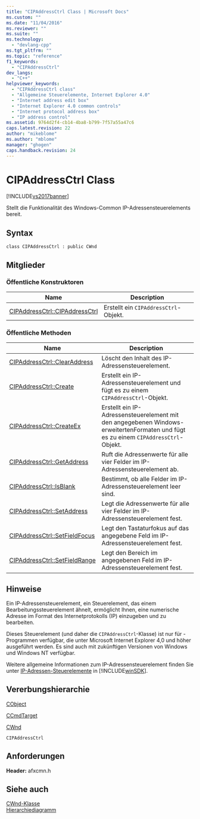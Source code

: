 ```yaml
---
title: "CIPAddressCtrl Class | Microsoft Docs"
ms.custom: ""
ms.date: "11/04/2016"
ms.reviewer: ""
ms.suite: ""
ms.technology: 
  - "devlang-cpp"
ms.tgt_pltfrm: ""
ms.topic: "reference"
f1_keywords: 
  - "CIPAddressCtrl"
dev_langs: 
  - "C++"
helpviewer_keywords: 
  - "CIPAddressCtrl class"
  - "Allgemeine Steuerelemente, Internet Explorer 4.0"
  - "Internet address edit box"
  - "Internet Explorer 4.0 common controls"
  - "Internet protocol address box"
  - "IP address control"
ms.assetid: 9764d2f4-cb14-4ba8-b799-7f57a55a47c6
caps.latest.revision: 22
author: "mikeblome"
ms.author: "mblome"
manager: "ghogen"
caps.handback.revision: 24
---
```

# CIPAddressCtrl Class
[!INCLUDE[vs2017banner](../../assembler/inline/includes/vs2017banner.md)]

Stellt die Funktionalität des Windows\-Common IP\-Adressensteuerelements bereit.  
  
## Syntax  
  
```  
class CIPAddressCtrl : public CWnd  
```  
  
## Mitglieder  
  
### Öffentliche Konstruktoren  
  
|Name|Description|  
|----------|-----------------|  
|[CIPAddressCtrl::CIPAddressCtrl](../Topic/CIPAddressCtrl::CIPAddressCtrl.md)|Erstellt ein `CIPAddressCtrl`\-Objekt.|  
  
### Öffentliche Methoden  
  
|Name|Description|  
|----------|-----------------|  
|[CIPAddressCtrl::ClearAddress](../Topic/CIPAddressCtrl::ClearAddress.md)|Löscht den Inhalt des IP\-Adressensteuerelement.|  
|[CIPAddressCtrl::Create](../Topic/CIPAddressCtrl::Create.md)|Erstellt ein IP\-Adressensteuerelement und fügt es zu einem `CIPAddressCtrl`\-Objekt.|  
|[CIPAddressCtrl::CreateEx](../Topic/CIPAddressCtrl::CreateEx.md)|Erstellt ein IP\-Adressensteuerelement mit den angegebenen Windows\-erweitertenFormaten und fügt es zu einem `CIPAddressCtrl`\-Objekt.|  
|[CIPAddressCtrl::GetAddress](../Topic/CIPAddressCtrl::GetAddress.md)|Ruft die Adressenwerte für alle vier Felder im IP\-Adressensteuerelement ab.|  
|[CIPAddressCtrl::IsBlank](../Topic/CIPAddressCtrl::IsBlank.md)|Bestimmt, ob alle Felder im IP\-Adressensteuerelement leer sind.|  
|[CIPAddressCtrl::SetAddress](../Topic/CIPAddressCtrl::SetAddress.md)|Legt die Adressenwerte für alle vier Felder im IP\-Adressensteuerelement fest.|  
|[CIPAddressCtrl::SetFieldFocus](../Topic/CIPAddressCtrl::SetFieldFocus.md)|Legt den Tastaturfokus auf das angegebene Feld im IP\-Adressensteuerelement fest.|  
|[CIPAddressCtrl::SetFieldRange](../Topic/CIPAddressCtrl::SetFieldRange.md)|Legt den Bereich im angegebenen Feld im IP\-Adressensteuerelement fest.|  
  
## Hinweise  
 Ein IP\-Adressensteuerelement, ein Steuerelement, das einem Bearbeitungssteuerelement ähnelt, ermöglicht Ihnen, eine numerische Adresse im Format des Internetprotokolls \(IP\) einzugeben und zu bearbeiten.  
  
 Dieses Steuerelement \(und daher die `CIPAddressCtrl`\-Klasse\) ist nur für \- Programmen verfügbar, die unter Microsoft Internet Explorer 4,0 und höher ausgeführt werden.  Es sind auch mit zukünftigen Versionen von Windows und Windows NT verfügbar.  
  
 Weitere allgemeine Informationen zum IP\-Adressensteuerelement finden Sie unter [IP\-Adressen\-Steuerelemente](http://msdn.microsoft.com/library/windows/desktop/bb761372) in [!INCLUDE[winSDK](../../atl/includes/winsdk_md.md)].  
  
## Vererbungshierarchie  
 [CObject](../../mfc/reference/cobject-class.md)  
  
 [CCmdTarget](../../mfc/reference/ccmdtarget-class.md)  
  
 [CWnd](../../mfc/reference/cwnd-class.md)  
  
 `CIPAddressCtrl`  
  
## Anforderungen  
 **Header:**  afxcmn.h  
  
## Siehe auch  
 [CWnd\-Klasse](../../mfc/reference/cwnd-class.md)   
 [Hierarchiediagramm](../../mfc/hierarchy-chart.md)